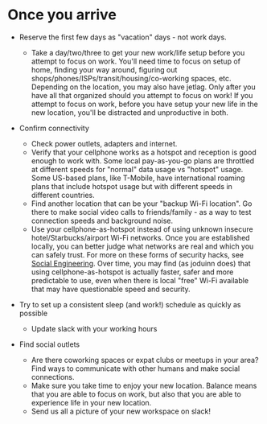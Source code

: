 # Once you arrive

- Reserve the first few days as "vacation" days - not work days.

  - Take a day/two/three to get your new work/life setup before you attempt to focus on work. You'll need time to focus on setup of home, finding your way around, figuring out shops/phones/ISPs/transit/housing/co-working spaces, etc. Depending on the location, you may also have jetlag. Only after you have all that organized should you attempt to focus on work! If you attempt to focus on work, before you have setup your new life in the new location, you'll be distracted and unproductive in both.

- Confirm connectivity

  - Check power outlets, adapters and internet.
  - Verify that your cellphone works as a hotspot and reception is good enough to work with. Some local pay-as-you-go plans are throttled at different speeds for "normal" data usage vs "hotspot" usage. Some US-based plans, like T-Mobile, have international roaming plans that include hotspot usage but with different speeds in different countries.
  - Find another location that can be your "backup Wi-Fi location". Go there to make social video calls to friends/family - as a way to test connection speeds and background noise.
  - Use your cellphone-as-hotspot instead of using unknown insecure hotel/Starbucks/airport Wi-Fi networks. Once you are established locally, you can better judge what networks are real and which you can safely trust. For more on these forms of security hacks, see [Social Engineering](../../100-security/awareness.md#phishing-and-social-engineering). Over time, you may find (as joduinn does) that using cellphone-as-hotspot is actually faster, safer and more predictable to use, even when there is local "free" Wi-Fi available that may have questionable speed and security.

- Try to set up a consistent sleep (and work!) schedule as quickly as possible

  - Update slack with your working hours

- Find social outlets
  - Are there coworking spaces or expat clubs or meetups in your area? Find ways to communicate with other humans and make social connections.
  - Make sure you take time to enjoy your new location. Balance means that you are able to focus on work, but also that you are able to experience life in your new location.
  - Send us all a picture of your new workspace on slack!
